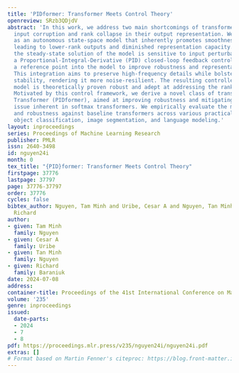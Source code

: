```yaml
---
title: 'PIDformer: Transformer Meets Control Theory'
openreview: SRzb3QDjdV
abstract: 'In this work, we address two main shortcomings of transformer architectures:
  input corruption and rank collapse in their output representation. We unveil self-attention
  as an autonomous state-space model that inherently promotes smoothness in its solutions,
  leading to lower-rank outputs and diminished representation capacity. Moreover,
  the steady-state solution of the model is sensitive to input perturbations. We incorporate
  a Proportional-Integral-Derivative (PID) closed-loop feedback control system with
  a reference point into the model to improve robustness and representation capacity.
  This integration aims to preserve high-frequency details while bolstering model
  stability, rendering it more noise-resilient. The resulting controlled state-space
  model is theoretically proven robust and adept at addressing the rank collapse.
  Motivated by this control framework, we derive a novel class of transformers, PID-controlled
  Transformer (PIDformer), aimed at improving robustness and mitigating the rank-collapse
  issue inherent in softmax transformers. We empirically evaluate the model for advantages
  and robustness against baseline transformers across various practical tasks, including
  object classification, image segmentation, and language modeling.'
layout: inproceedings
series: Proceedings of Machine Learning Research
publisher: PMLR
issn: 2640-3498
id: nguyen24i
month: 0
tex_title: "{PID}former: Transformer Meets Control Theory"
firstpage: 37776
lastpage: 37797
page: 37776-37797
order: 37776
cycles: false
bibtex_author: Nguyen, Tam Minh and Uribe, Cesar A and Nguyen, Tan Minh and Baraniuk,
  Richard
author:
- given: Tam Minh
  family: Nguyen
- given: Cesar A
  family: Uribe
- given: Tan Minh
  family: Nguyen
- given: Richard
  family: Baraniuk
date: 2024-07-08
address:
container-title: Proceedings of the 41st International Conference on Machine Learning
volume: '235'
genre: inproceedings
issued:
  date-parts:
  - 2024
  - 7
  - 8
pdf: https://proceedings.mlr.press/v235/nguyen24i/nguyen24i.pdf
extras: []
# Format based on Martin Fenner's citeproc: https://blog.front-matter.io/posts/citeproc-yaml-for-bibliographies/
---
```

